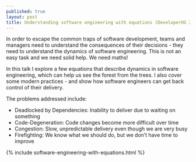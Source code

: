 ```yaml
---
published: true
layout: post
title: Understanding software engineering with equations (DeveloperUG 2016 Talk)
---
```


In order to escape the common traps of software development, teams and managers need to understand the consequences of their decisions - they need to understand the dynamics of software engineering. This is not an easy task and we need solid help. We need maths!

In this talk I explore a few equations that describe dynamics in software engineering, which can help us see the forest from the trees. I also cover some modern practices - and show how software engineers can get back control of their delivery.

The problems addressed include:
* Deadlocked by Dependencies: Inability to deliver due to waiting on something
* Code-Degeneration: Code changes become more difficult over time
* Congestion: Slow, unpredictable delivery even though we are very busy
* Firefighting: We know what we should do, but we don’t have time to improve

{% include software-engineering-with-equations.html %}
